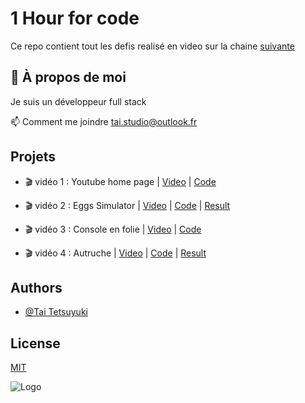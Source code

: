 
# 1 Hour for code

Ce repo contient tout les defis realisé en video sur la chaine
[suivante](https://www.youtube.com/channel/UCBEQSKPgaJiG4R02n5SMMKw)


## 🚀 À propos de moi
Je suis un développeur full stack

📫 Comment me joindre tai.studio@outlook.fr

## Projets
- 🎬 vidéo 1 : Youtube home page | [Video](https://youtu.be/AVfpW0LXiVo) | [Code](/projects/youtube/)
- 🎬 vidéo 2 : Eggs Simulator | [Video](https://youtu.be/UJZnaMPQZG0) | [Code](/projects/oeufs%20simulator/) | [Result](https://eggsimulator-tai-studio.netlify.app/)

- 🎬 vidéo 3 : Console en folie | [Video](https://youtu.be/gvKG3E54ZEk) | [Code](/projects/hacker/)
- 🎬 vidéo 4 : Autruche | [Video](https://youtu.be/QakrAVOTeHQ) | [Code](/projects/autruche/) | [Result](https://autruche-tai-studio.netlify.app/)

## Authors

- [@Tai Tetsuyuki](https://github.com/LeGitHubDeTai)


## License

[MIT](https://choosealicense.com/licenses/mit/)


![Logo](https://tai-studio.netlify.app/img/logo/Tai_Studio_Black.png)

